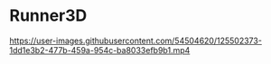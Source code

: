 # Runner3D


https://user-images.githubusercontent.com/54504620/125502373-1dd1e3b2-477b-459a-954c-ba8033efb9b1.mp4
